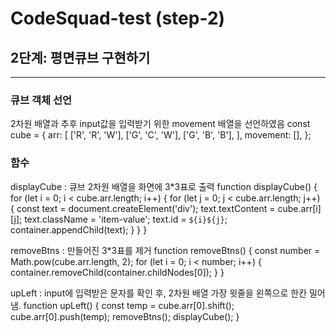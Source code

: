 # CodeSquad-test (step-2)

## 2단계: 평면큐브 구현하기

------
### 큐브 객체 선언
2차원 배열과 추후 input값을 입력받기 위한 movement 배열을 선언하였음
  const cube = {
  arr: [
    ['R', 'R', 'W'],
    ['G', 'C', 'W'],
    ['G', 'B', 'B'],
  ],
  movement: [],
};



### 함수
displayCube : 큐브 2차원 배열을 화면에 3*3표로 출력
  function displayCube() {
  for (let i = 0; i < cube.arr.length; i++) {
    for (let j = 0; j < cube.arr.length; j++) {
      const text = document.createElement('div');
      text.textContent = cube.arr[i][j];
      text.className = 'item-value';
      text.id = `${i}${j}`;
      container.appendChild(text);
    }
  }
}

removeBtns : 만들어진 3*3표를 제거
  function removeBtns() {
  const number = Math.pow(cube.arr.length, 2);
  for (let i = 0; i < number; i++) {
    container.removeChild(container.childNodes[0]);
  }
}


upLeft : input에 입력받은 문자를 확인 후, 2차원 배열 가장 윗줄을 왼쪽으로 한칸 밀어냄.
  function upLeft() {
  const temp = cube.arr[0].shift();
  cube.arr[0].push(temp);
  removeBtns();
  displayCube();
}







